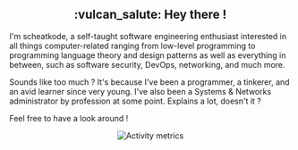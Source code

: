 <h2 align="center">:vulcan_salute: Hey there !</h2>

I'm scheatkode, a self-taught software engineering  enthusiast  interested  in
all things computer-related ranging from low-level programming to  programming
language theory and design patterns as well as everything in between, such  as
software security, DevOps, networking, and much more.

Sounds like too much ? It's because I've been a programmer, a tinkerer, and an
avid  learner  since  very  young.  I've  also  been  a  Systems  &   Networks
administrator by profession at some point. Explains a lot, doesn't it ?

Feel free to have a look around !

<p align="center">
   <img alt="Activity metrics" src="/github-metrics.svg" />
</p>
